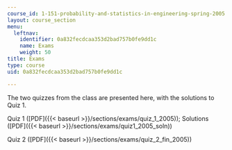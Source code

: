 ```yaml
---
course_id: 1-151-probability-and-statistics-in-engineering-spring-2005
layout: course_section
menu:
  leftnav:
    identifier: 0a832fecdcaa353d2bad757b0fe9dd1c
    name: Exams
    weight: 50
title: Exams
type: course
uid: 0a832fecdcaa353d2bad757b0fe9dd1c

---
```


The two quizzes from the class are presented here, with the solutions to Quiz 1.

Quiz 1 ([PDF]({{< baseurl >}}/sections/exams/quiz_1_2005)); Solutions ([PDF]({{< baseurl >}}/sections/exams/quiz1_2005_soln))

Quiz 2 ([PDF]({{< baseurl >}}/sections/exams/quiz_2_fin_2005))